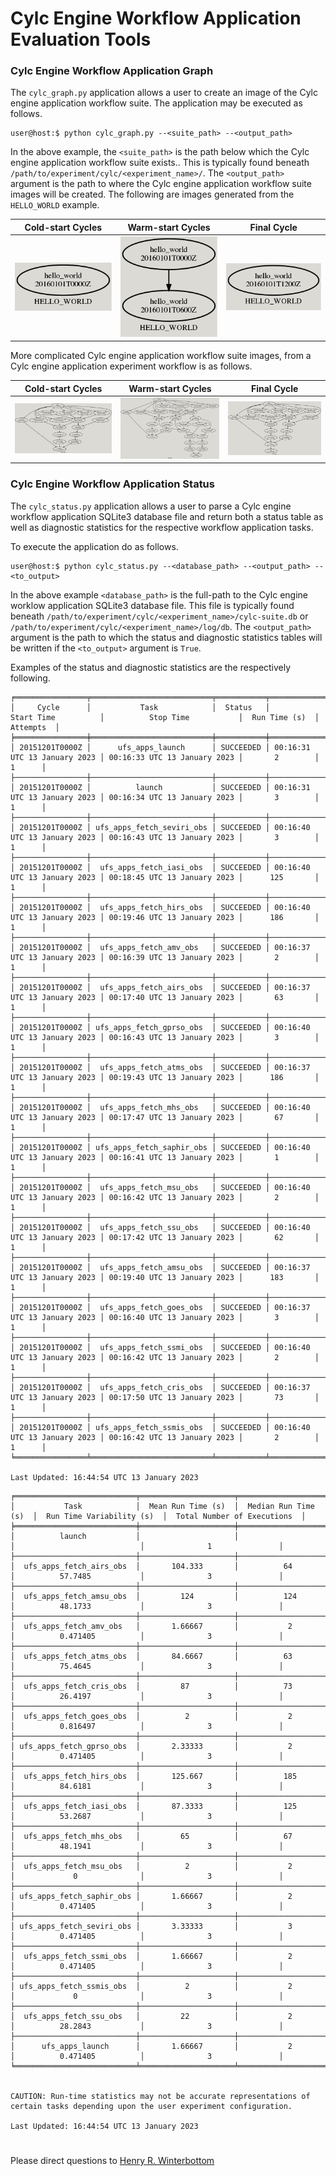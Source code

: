 # Cylc Engine Workflow Application Evaluation Tools

### Cylc Engine Workflow Application Graph

The `cylc_graph.py` application allows a user to create an image of
the Cylc engine application workflow suite. The application may be
executed as follows.

~~~
user@host:$ python cylc_graph.py --<suite_path> --<output_path>
~~~

In the above example, the `<suite_path>` is the path below which the
Cylc engine application workflow suite exists.. This is typically
found beneath `/path/to/experiment/cylc/<experiment_name>/`. The
`<output_path>` argument is the path to where the Cylc engine
application workflow suite images will be created. The following are
images generated from the `HELLO_WORLD` example.

<div align="center">

| Cold-start Cycles | Warm-start Cycles | Final Cycle | 
| :-------------: | :-------------: | :-------------: |
| ![](.figures/HELLO_WORLD.graph.initial.png) | ![](.figures/HELLO_WORLD.graph.cycling.png) | ![](.figures/HELLO_WORLD.graph.final.png) |

</div>

More complicated Cylc engine application workflow suite images, from a
Cylc engine application experiment workflow is as follows.

<div align="center">

| Cold-start Cycles | Warm-start Cycles | Final Cycle | 
| :-------------: | :-------------: | :-------------: |
| ![](.figures/CYLC_ENGINE.graph.initial.png) | ![](.figures/CYLC_ENGINE.graph.cycling.png) | ![](.figures/CYLC_ENGINE.graph.final.png) |

</div>

### Cylc Engine Workflow Application Status

The `cylc_status.py` application allows a user to parse a Cylc engine
workflow application SQLite3 database file and return both a status
table as well as diagnostic statistics for the respective workflow
application tasks.

To execute the application do as follows.

~~~
user@host:$ python cylc_status.py --<database_path> --<output_path> --<to_output>
~~~

In the above example `<database_path>` is the full-path to the Cylc
engine worklow application SQLite3 database file. This file is
typically found beneath
`/path/to/experiment/cylc/<experiment_name>/cylc-suite.db` or
`/path/to/experiment/cylc/<experiment_name>/log/db`. The
`<output_path>` argument is the path to which the status and
diagnostic statistics tables will be written if the `<to_output>`
argument is `True`.

Examples of the status and diagnostic statistics are the respectively
following.

~~~
╒════════════════╤═══════════════════════════╤═══════════╤══════════════════════════════╤══════════════════════════════╤════════════════╤════════════╕
│     Cycle      │           Task            │  Status   │          Start Time          │          Stop Time           │  Run Time (s)  │  Attempts  │
╞════════════════╪═══════════════════════════╪═══════════╪══════════════════════════════╪══════════════════════════════╪════════════════╪════════════╡
│ 20151201T0000Z │      ufs_apps_launch      │ SUCCEEDED │ 00:16:31 UTC 13 January 2023 │ 00:16:33 UTC 13 January 2023 │       2        │     1      │
├────────────────┼───────────────────────────┼───────────┼──────────────────────────────┼──────────────────────────────┼────────────────┼────────────┤
│ 20151201T0000Z │          launch           │ SUCCEEDED │ 00:16:31 UTC 13 January 2023 │ 00:16:34 UTC 13 January 2023 │       3        │     1      │
├────────────────┼───────────────────────────┼───────────┼──────────────────────────────┼──────────────────────────────┼────────────────┼────────────┤
│ 20151201T0000Z │ ufs_apps_fetch_seviri_obs │ SUCCEEDED │ 00:16:40 UTC 13 January 2023 │ 00:16:43 UTC 13 January 2023 │       3        │     1      │
├────────────────┼───────────────────────────┼───────────┼──────────────────────────────┼──────────────────────────────┼────────────────┼────────────┤
│ 20151201T0000Z │  ufs_apps_fetch_iasi_obs  │ SUCCEEDED │ 00:16:40 UTC 13 January 2023 │ 00:18:45 UTC 13 January 2023 │      125       │     1      │
├────────────────┼───────────────────────────┼───────────┼──────────────────────────────┼──────────────────────────────┼────────────────┼────────────┤
│ 20151201T0000Z │  ufs_apps_fetch_hirs_obs  │ SUCCEEDED │ 00:16:40 UTC 13 January 2023 │ 00:19:46 UTC 13 January 2023 │      186       │     1      │
├────────────────┼───────────────────────────┼───────────┼──────────────────────────────┼──────────────────────────────┼────────────────┼────────────┤
│ 20151201T0000Z │  ufs_apps_fetch_amv_obs   │ SUCCEEDED │ 00:16:37 UTC 13 January 2023 │ 00:16:39 UTC 13 January 2023 │       2        │     1      │
├────────────────┼───────────────────────────┼───────────┼──────────────────────────────┼──────────────────────────────┼────────────────┼────────────┤
│ 20151201T0000Z │  ufs_apps_fetch_airs_obs  │ SUCCEEDED │ 00:16:37 UTC 13 January 2023 │ 00:17:40 UTC 13 January 2023 │       63       │     1      │
├────────────────┼───────────────────────────┼───────────┼──────────────────────────────┼──────────────────────────────┼────────────────┼────────────┤
│ 20151201T0000Z │ ufs_apps_fetch_gprso_obs  │ SUCCEEDED │ 00:16:40 UTC 13 January 2023 │ 00:16:43 UTC 13 January 2023 │       3        │     1      │
├────────────────┼───────────────────────────┼───────────┼──────────────────────────────┼──────────────────────────────┼────────────────┼────────────┤
│ 20151201T0000Z │  ufs_apps_fetch_atms_obs  │ SUCCEEDED │ 00:16:37 UTC 13 January 2023 │ 00:19:43 UTC 13 January 2023 │      186       │     1      │
├────────────────┼───────────────────────────┼───────────┼──────────────────────────────┼──────────────────────────────┼────────────────┼────────────┤
│ 20151201T0000Z │  ufs_apps_fetch_mhs_obs   │ SUCCEEDED │ 00:16:40 UTC 13 January 2023 │ 00:17:47 UTC 13 January 2023 │       67       │     1      │
├────────────────┼───────────────────────────┼───────────┼──────────────────────────────┼──────────────────────────────┼────────────────┼────────────┤
│ 20151201T0000Z │ ufs_apps_fetch_saphir_obs │ SUCCEEDED │ 00:16:40 UTC 13 January 2023 │ 00:16:41 UTC 13 January 2023 │       1        │     1      │
├────────────────┼───────────────────────────┼───────────┼──────────────────────────────┼──────────────────────────────┼────────────────┼────────────┤
│ 20151201T0000Z │  ufs_apps_fetch_msu_obs   │ SUCCEEDED │ 00:16:40 UTC 13 January 2023 │ 00:16:42 UTC 13 January 2023 │       2        │     1      │
├────────────────┼───────────────────────────┼───────────┼──────────────────────────────┼──────────────────────────────┼────────────────┼────────────┤
│ 20151201T0000Z │  ufs_apps_fetch_ssu_obs   │ SUCCEEDED │ 00:16:40 UTC 13 January 2023 │ 00:17:42 UTC 13 January 2023 │       62       │     1      │
├────────────────┼───────────────────────────┼───────────┼──────────────────────────────┼──────────────────────────────┼────────────────┼────────────┤
│ 20151201T0000Z │  ufs_apps_fetch_amsu_obs  │ SUCCEEDED │ 00:16:37 UTC 13 January 2023 │ 00:19:40 UTC 13 January 2023 │      183       │     1      │
├────────────────┼───────────────────────────┼───────────┼──────────────────────────────┼──────────────────────────────┼────────────────┼────────────┤
│ 20151201T0000Z │  ufs_apps_fetch_goes_obs  │ SUCCEEDED │ 00:16:37 UTC 13 January 2023 │ 00:16:40 UTC 13 January 2023 │       3        │     1      │
├────────────────┼───────────────────────────┼───────────┼──────────────────────────────┼──────────────────────────────┼────────────────┼────────────┤
│ 20151201T0000Z │  ufs_apps_fetch_ssmi_obs  │ SUCCEEDED │ 00:16:40 UTC 13 January 2023 │ 00:16:42 UTC 13 January 2023 │       2        │     1      │
├────────────────┼───────────────────────────┼───────────┼──────────────────────────────┼──────────────────────────────┼────────────────┼────────────┤
│ 20151201T0000Z │  ufs_apps_fetch_cris_obs  │ SUCCEEDED │ 00:16:37 UTC 13 January 2023 │ 00:17:50 UTC 13 January 2023 │       73       │     1      │
├────────────────┼───────────────────────────┼───────────┼──────────────────────────────┼──────────────────────────────┼────────────────┼────────────┤
│ 20151201T0000Z │ ufs_apps_fetch_ssmis_obs  │ SUCCEEDED │ 00:16:40 UTC 13 January 2023 │ 00:16:42 UTC 13 January 2023 │       2        │     1      │
╘════════════════╧═══════════════════════════╧═══════════╧══════════════════════════════╧══════════════════════════════╧════════════════╧════════════╛

Last Updated: 16:44:54 UTC 13 January 2023
~~~

~~~
╒═══════════════════════════╤═════════════════════╤═══════════════════════╤════════════════════════════╤══════════════════════════════╕
│           Task            │  Mean Run Time (s)  │  Median Run Time (s)  │  Run Time Variability (s)  │  Total Number of Executions  │
╞═══════════════════════════╪═════════════════════╪═══════════════════════╪════════════════════════════╪══════════════════════════════╡
│          launch           │                     │                       │                            │              1               │
├───────────────────────────┼─────────────────────┼───────────────────────┼────────────────────────────┼──────────────────────────────┤
│  ufs_apps_fetch_airs_obs  │       104.333       │          64           │          57.7485           │              3               │
├───────────────────────────┼─────────────────────┼───────────────────────┼────────────────────────────┼──────────────────────────────┤
│  ufs_apps_fetch_amsu_obs  │         124         │          124          │          48.1733           │              3               │
├───────────────────────────┼─────────────────────┼───────────────────────┼────────────────────────────┼──────────────────────────────┤
│  ufs_apps_fetch_amv_obs   │       1.66667       │           2           │          0.471405          │              3               │
├───────────────────────────┼─────────────────────┼───────────────────────┼────────────────────────────┼──────────────────────────────┤
│  ufs_apps_fetch_atms_obs  │       84.6667       │          63           │          75.4645           │              3               │
├───────────────────────────┼─────────────────────┼───────────────────────┼────────────────────────────┼──────────────────────────────┤
│  ufs_apps_fetch_cris_obs  │         87          │          73           │          26.4197           │              3               │
├───────────────────────────┼─────────────────────┼───────────────────────┼────────────────────────────┼──────────────────────────────┤
│  ufs_apps_fetch_goes_obs  │          2          │           2           │          0.816497          │              3               │
├───────────────────────────┼─────────────────────┼───────────────────────┼────────────────────────────┼──────────────────────────────┤
│ ufs_apps_fetch_gprso_obs  │       2.33333       │           2           │          0.471405          │              3               │
├───────────────────────────┼─────────────────────┼───────────────────────┼────────────────────────────┼──────────────────────────────┤
│  ufs_apps_fetch_hirs_obs  │       125.667       │          185          │          84.6181           │              3               │
├───────────────────────────┼─────────────────────┼───────────────────────┼────────────────────────────┼──────────────────────────────┤
│  ufs_apps_fetch_iasi_obs  │       87.3333       │          125          │          53.2687           │              3               │
├───────────────────────────┼─────────────────────┼───────────────────────┼────────────────────────────┼──────────────────────────────┤
│  ufs_apps_fetch_mhs_obs   │         65          │          67           │          48.1941           │              3               │
├───────────────────────────┼─────────────────────┼───────────────────────┼────────────────────────────┼──────────────────────────────┤
│  ufs_apps_fetch_msu_obs   │          2          │           2           │             0              │              3               │
├───────────────────────────┼─────────────────────┼───────────────────────┼────────────────────────────┼──────────────────────────────┤
│ ufs_apps_fetch_saphir_obs │       1.66667       │           2           │          0.471405          │              3               │
├───────────────────────────┼─────────────────────┼───────────────────────┼────────────────────────────┼──────────────────────────────┤
│ ufs_apps_fetch_seviri_obs │       3.33333       │           3           │          0.471405          │              3               │
├───────────────────────────┼─────────────────────┼───────────────────────┼────────────────────────────┼──────────────────────────────┤
│  ufs_apps_fetch_ssmi_obs  │       1.66667       │           2           │          0.471405          │              3               │
├───────────────────────────┼─────────────────────┼───────────────────────┼────────────────────────────┼──────────────────────────────┤
│ ufs_apps_fetch_ssmis_obs  │          2          │           2           │             0              │              3               │
├───────────────────────────┼─────────────────────┼───────────────────────┼────────────────────────────┼──────────────────────────────┤
│  ufs_apps_fetch_ssu_obs   │         22          │           2           │          28.2843           │              3               │
├───────────────────────────┼─────────────────────┼───────────────────────┼────────────────────────────┼──────────────────────────────┤
│      ufs_apps_launch      │       1.66667       │           2           │          0.471405          │              3               │
╘═══════════════════════════╧═════════════════════╧═══════════════════════╧════════════════════════════╧══════════════════════════════╛


CAUTION: Run-time statistics may not be accurate representations of certain tasks depending upon the user experiment configuration.

Last Updated: 16:44:54 UTC 13 January 2023
~~~

#

Please direct questions to [Henry
R. Winterbottom](mailto:henry.winterbottom@noaa.gov?subject=[UFS-Engines)